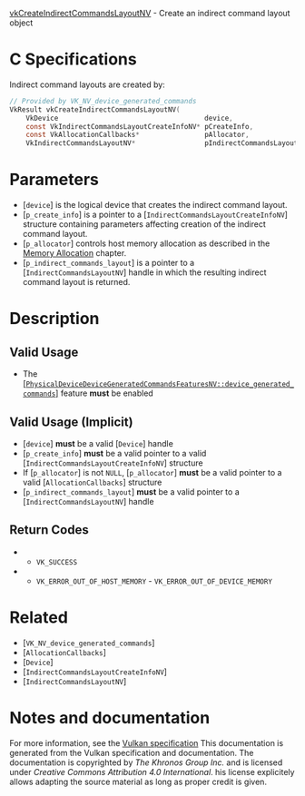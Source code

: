 [vkCreateIndirectCommandsLayoutNV](https://www.khronos.org/registry/vulkan/specs/1.3-extensions/man/html/vkCreateIndirectCommandsLayoutNV.html) - Create an indirect command layout object

# C Specifications
Indirect command layouts are created by:
```c
// Provided by VK_NV_device_generated_commands
VkResult vkCreateIndirectCommandsLayoutNV(
    VkDevice                                    device,
    const VkIndirectCommandsLayoutCreateInfoNV* pCreateInfo,
    const VkAllocationCallbacks*                pAllocator,
    VkIndirectCommandsLayoutNV*                 pIndirectCommandsLayout);
```

# Parameters
- [`device`] is the logical device that creates the indirect command layout.
- [`p_create_info`] is a pointer to a [`IndirectCommandsLayoutCreateInfoNV`] structure containing parameters affecting creation of the indirect command layout.
- [`p_allocator`] controls host memory allocation as described in the [Memory Allocation](https://www.khronos.org/registry/vulkan/specs/1.3-extensions/html/vkspec.html#memory-allocation) chapter.
- [`p_indirect_commands_layout`] is a pointer to a [`IndirectCommandsLayoutNV`] handle in which the resulting indirect command layout is returned.

# Description
## Valid Usage
-    The [[`PhysicalDeviceDeviceGeneratedCommandsFeaturesNV::device_generated_commands`]](https://www.khronos.org/registry/vulkan/specs/1.3-extensions/html/vkspec.html#features-deviceGeneratedCommands) feature  **must**  be enabled

## Valid Usage (Implicit)
-  [`device`] **must**  be a valid [`Device`] handle
-  [`p_create_info`] **must**  be a valid pointer to a valid [`IndirectCommandsLayoutCreateInfoNV`] structure
-    If [`p_allocator`] is not `NULL`, [`p_allocator`] **must**  be a valid pointer to a valid [`AllocationCallbacks`] structure
-  [`p_indirect_commands_layout`] **must**  be a valid pointer to a [`IndirectCommandsLayoutNV`] handle

## Return Codes
*   - `VK_SUCCESS` 
*   - `VK_ERROR_OUT_OF_HOST_MEMORY`  - `VK_ERROR_OUT_OF_DEVICE_MEMORY`

# Related
- [`VK_NV_device_generated_commands`]
- [`AllocationCallbacks`]
- [`Device`]
- [`IndirectCommandsLayoutCreateInfoNV`]
- [`IndirectCommandsLayoutNV`]

# Notes and documentation
For more information, see the [Vulkan specification](https://www.khronos.org/registry/vulkan/specs/1.3-extensions/html/vkspec.html)
This documentation is generated from the Vulkan specification and documentation.
The documentation is copyrighted by *The Khronos Group Inc.* and is licensed under *Creative Commons Attribution 4.0 International*.
his license explicitely allows adapting the source material as long as proper credit is given.
        